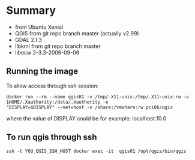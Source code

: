# Summary
- from Ubuntu Xenial
- QGIS from git repo branch master (actually v2.99)
- GDAL 2.1.3
- libkml from git repo branch master
- libecw 2-3.3-2006-09-06

## Running the image
To allow access through ssh session:
```
docker run --rm --name qgis01 -v /tmp/.X11-unix:/tmp/.X11-unix:rw -v $HOME/.Xauthority:/data/.Xauthority -e 
"DISPLAY=$DISPLAY" --net=host -v /share:/vmshare:rw pci06/qgis
```
where the value of DISPLAY could be for example: localhost:10.0

## To run qgis through ssh
```
ssh -t YOU_QGIS_SSH_HOST docker exec -it  qgis01 /opt/qgis/bin/qgis
```

